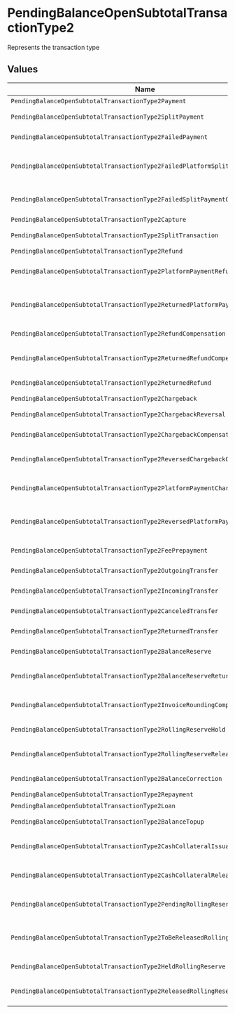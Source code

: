 # PendingBalanceOpenSubtotalTransactionType2

Represents the transaction type


## Values

| Name                                                                          | Value                                                                         |
| ----------------------------------------------------------------------------- | ----------------------------------------------------------------------------- |
| `PendingBalanceOpenSubtotalTransactionType2Payment`                           | payment                                                                       |
| `PendingBalanceOpenSubtotalTransactionType2SplitPayment`                      | split-payment                                                                 |
| `PendingBalanceOpenSubtotalTransactionType2FailedPayment`                     | failed-payment                                                                |
| `PendingBalanceOpenSubtotalTransactionType2FailedPlatformSplitPayment`        | failed-platform-split-payment                                                 |
| `PendingBalanceOpenSubtotalTransactionType2FailedSplitPaymentCompensation`    | failed-split-payment-compensation                                             |
| `PendingBalanceOpenSubtotalTransactionType2Capture`                           | capture                                                                       |
| `PendingBalanceOpenSubtotalTransactionType2SplitTransaction`                  | split-transaction                                                             |
| `PendingBalanceOpenSubtotalTransactionType2Refund`                            | refund                                                                        |
| `PendingBalanceOpenSubtotalTransactionType2PlatformPaymentRefund`             | platform-payment-refund                                                       |
| `PendingBalanceOpenSubtotalTransactionType2ReturnedPlatformPaymentRefund`     | returned-platform-payment-refund                                              |
| `PendingBalanceOpenSubtotalTransactionType2RefundCompensation`                | refund-compensation                                                           |
| `PendingBalanceOpenSubtotalTransactionType2ReturnedRefundCompensation`        | returned-refund-compensation                                                  |
| `PendingBalanceOpenSubtotalTransactionType2ReturnedRefund`                    | returned-refund                                                               |
| `PendingBalanceOpenSubtotalTransactionType2Chargeback`                        | chargeback                                                                    |
| `PendingBalanceOpenSubtotalTransactionType2ChargebackReversal`                | chargeback-reversal                                                           |
| `PendingBalanceOpenSubtotalTransactionType2ChargebackCompensation`            | chargeback-compensation                                                       |
| `PendingBalanceOpenSubtotalTransactionType2ReversedChargebackCompensation`    | reversed-chargeback-compensation                                              |
| `PendingBalanceOpenSubtotalTransactionType2PlatformPaymentChargeback`         | platform-payment-chargeback                                                   |
| `PendingBalanceOpenSubtotalTransactionType2ReversedPlatformPaymentChargeback` | reversed-platform-payment-chargeback                                          |
| `PendingBalanceOpenSubtotalTransactionType2FeePrepayment`                     | fee-prepayment                                                                |
| `PendingBalanceOpenSubtotalTransactionType2OutgoingTransfer`                  | outgoing-transfer                                                             |
| `PendingBalanceOpenSubtotalTransactionType2IncomingTransfer`                  | incoming-transfer                                                             |
| `PendingBalanceOpenSubtotalTransactionType2CanceledTransfer`                  | canceled-transfer                                                             |
| `PendingBalanceOpenSubtotalTransactionType2ReturnedTransfer`                  | returned-transfer                                                             |
| `PendingBalanceOpenSubtotalTransactionType2BalanceReserve`                    | balance-reserve                                                               |
| `PendingBalanceOpenSubtotalTransactionType2BalanceReserveReturn`              | balance-reserve-return                                                        |
| `PendingBalanceOpenSubtotalTransactionType2InvoiceRoundingCompensation`       | invoice-rounding-compensation                                                 |
| `PendingBalanceOpenSubtotalTransactionType2RollingReserveHold`                | rolling-reserve-hold                                                          |
| `PendingBalanceOpenSubtotalTransactionType2RollingReserveRelease`             | rolling-reserve-release                                                       |
| `PendingBalanceOpenSubtotalTransactionType2BalanceCorrection`                 | balance-correction                                                            |
| `PendingBalanceOpenSubtotalTransactionType2Repayment`                         | repayment                                                                     |
| `PendingBalanceOpenSubtotalTransactionType2Loan`                              | loan                                                                          |
| `PendingBalanceOpenSubtotalTransactionType2BalanceTopup`                      | balance-topup                                                                 |
| `PendingBalanceOpenSubtotalTransactionType2CashCollateralIssuance`            | cash-collateral-issuance';                                                    |
| `PendingBalanceOpenSubtotalTransactionType2CashCollateralRelease`             | cash-collateral-release                                                       |
| `PendingBalanceOpenSubtotalTransactionType2PendingRollingReserve`             | pending-rolling-reserve                                                       |
| `PendingBalanceOpenSubtotalTransactionType2ToBeReleasedRollingReserve`        | to-be-released-rolling-reserve                                                |
| `PendingBalanceOpenSubtotalTransactionType2HeldRollingReserve`                | held-rolling-reserve                                                          |
| `PendingBalanceOpenSubtotalTransactionType2ReleasedRollingReserve`            | released-rolling-reserve                                                      |